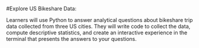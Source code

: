 #Explore US Bikeshare Data:


Learners will use Python to answer analytical questions about bikeshare trip data collected from three US cities. They will write code to collect the data, compute descriptive statistics, and create an interactive experience in the terminal that presents the answers to your questions.
